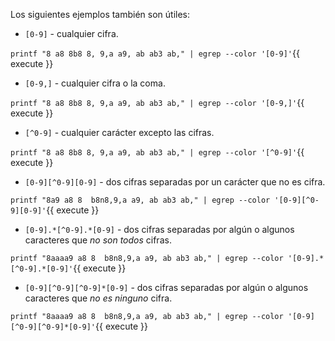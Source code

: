 Los siguientes ejemplos también son útiles:

* `[0-9]` - cualquier cifra.

`printf "8 a8 8b8 8, 9,a a9, ab ab3 ab," | egrep --color '[0-9]'`{{ execute }}

* `[0-9,]` - cualquier cifra o la coma.

`printf "8 a8 8b8 8, 9,a a9, ab ab3 ab," | egrep --color '[0-9,]'`{{ execute }}

* `[^0-9]` - cualquier carácter excepto las cifras.

`printf "8 a8 8b8 8, 9,a a9, ab ab3 ab," | egrep --color '[^0-9]'`{{ execute }}

* `[0-9][^0-9][0-9]` - dos cifras separadas por un carácter que no es cifra.

`printf "8a9 a8 8  b8n8,9,a a9, ab ab3 ab," | egrep --color '[0-9][^0-9][0-9]'`{{ execute }}

* `[0-9].*[^0-9].*[0-9]` - dos cifras separadas por algún o algunos caracteres que *no son todos* cifras.

`printf "8aaaa9 a8 8  b8n8,9,a a9, ab ab3 ab," | egrep --color '[0-9].*[^0-9].*[0-9]'`{{ execute }}

* `[0-9][^0-9][^0-9]*[0-9]` - dos cifras separadas por algún o algunos caracteres que *no es ninguno* cifra.

`printf "8aaaa9 a8 8  b8n8,9,a a9, ab ab3 ab," | egrep --color '[0-9][^0-9][^0-9]*[0-9]'`{{ execute }}
